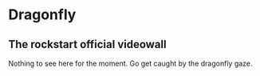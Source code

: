 # Dragonfly

## The rockstart official videowall

Nothing to see here for the moment.
Go get caught by the dragonfly gaze.
